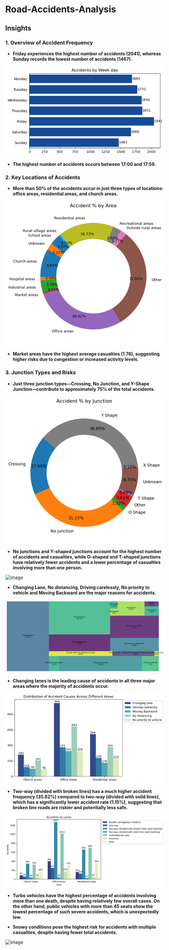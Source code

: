 # Road-Accidents-Analysis




## Insights

### 1. Overview of Accident Frequency

- __Friday experiences the highest number of accidents (2041), whereas Sunday records the lowest number of accidents (1467).__


![Description of the image](acc_weekday.png)

- __The highest number of accidents occurs between 17:00 and 17:59.__

### 2. Key Locations of Accidents

- __More than 50% of the accidents occur in just three types of locations: office areas, residential areas, and church areas.__

![Description of the image](acc_areas.png)

- __Market areas have the highest average casualties (1.76), suggesting higher risks due to congestion or increased activity levels.__


### 3. Junction Types and Risks

- __Just three junction types—Crossing, No Junction, and Y-Shape Junction—contribute to approximately 75% of the total accidents.__

![Description of the image](acc_junction.png)

- __No junctions and Y-shaped junctions account for the highest number of accidents and casualties, while O-shaped and T-shaped junctions have relatively fewer accidents and a lower percentage of casualties involving more than one person.__

![image](https://github.com/user-attachments/assets/101747d4-c7ca-43f2-a80f-8f652f1de5cd)


- __Changing Lane, No distancing, Driving carelessly, No priority to vehicle and Moving Backward are the major reasons for accidents.__

![Description of the image](acc_cause.png)

- __Changing lanes is the leading cause of accidents in all three major areas where the majority of accidents occur.__

![Description of the image](dis_areas.png)

- __Two-way (divided with broken lines) has a much higher accident frequency (35.82%) compared to two-way (divided with solid lines), which has a significantly lower accident rate (1.15%), suggesting that broken line roads are riskier and potentially less safe.__

![Description of the image](acc_lanes.png)






- __Turbo vehicles have the highest percentage of accidents involving more than one death, despite having relatively few overall cases. On the other hand, public vehicles with more than 45 seats show the lowest percentage of such severe accidents, which is unexpectedly low.__

- __Snowy conditions pose the highest risk for accidents with multiple casualties, despite having fewer total accidents.__

![image](https://github.com/user-attachments/assets/70babdc5-21b7-4cfc-b3de-1be0ff016e2f)

